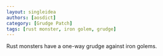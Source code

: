 ```yaml
---
layout: singleidea
authors: [aosdict]
category: [Grudge Patch]
tags: [rust monster, iron golem, grudge]
---
```

Rust monsters have a one-way grudge against iron golems.
